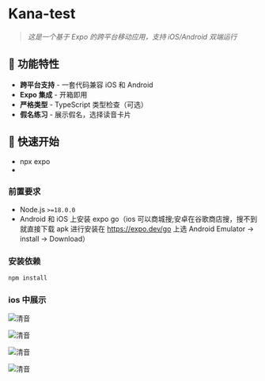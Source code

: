 # Kana-test

> _这是一个基于 Expo 的跨平台移动应用，支持 iOS/Android 双端运行_

## 📱 功能特性

- **跨平台支持** - 一套代码兼容 iOS 和 Android
- **Expo 集成** - 开箱即用
- **严格类型** - TypeScript 类型检查（可选）
- **假名练习** - 展示假名，选择读音卡片

## 🚀 快速开始

- npx expo
-

### 前置要求

- Node.js `>=18.0.0`
- Android 和 iOS 上安装 expo go（ios 可以商城搜;安卓在谷歌商店搜，搜不到就直接下载 apk 进行安装在 https://expo.dev/go 上选 Android Emulator → install → Download）

### 安装依赖

```bash
npm install
```

### ios 中展示

![清音](./assets/images/ios_1.png)

![清音](./assets/images/ios_2.png)

![清音](./assets/images/ios_3.png)

![清音](./assets/images/ios_4.png)
